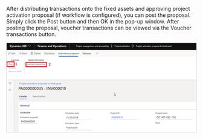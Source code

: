 After distributing transactions onto the fixed assets and approving project activation proposal (if workflow is configured), you can post the proposal. Simply click the Post button and then OK in the pop-up window. After posting the proposal, voucher transactions can be viewed via the Voucher transactions button.

![Items (3).png](/.attachments/Items%20(3)-d06b34e0-6a36-4f61-bcb4-c24752f9d29e.png)